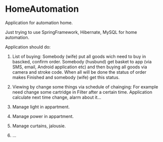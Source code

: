 # HomeAutomation
Application for automation home.

Just trying to use SpringFramework, Hibernate, MySQL for home automation.

Application should do:
1. List of buying:
  Somebody (wife) put all goods wich need to buy in bascked, confirm order.
  Somebody (husbund) get basket to app (via SMS, email, Android application etc) and then buying all goods via camera and stroke code. 
  When all will be done the status of order makes Finished and somebody (wife) get this status.

2. Viewing by change some things via schedule of chainging:
  For example need change some cartridge in Filter after a certain time. Application calculate next time change, alarm about it...
  
3. Manage light in appartment.
4. Manage power in appartment.
5. Manage curtains, jalousie.
6. ...
  
